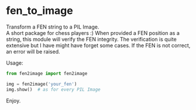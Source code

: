 # fen_to_image

Transform a FEN string to a PIL Image.  
A short package for chess players :)
When provided a FEN position as a string, this module will verify the FEN integrity. The verification is quite extensive but I have might have forget some cases.
If the FEN is not correct, an error will be raised.

Usage:

```python
from fen2image import fen2image

img = fen2image('your_fen')
img.show()  # as for every PIL Image
```

Enjoy.
